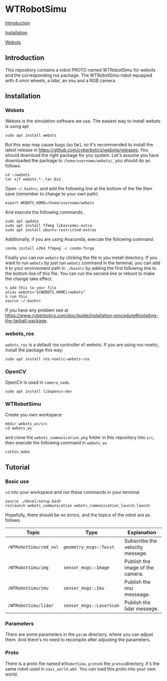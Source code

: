 # WTRobotSimu

[Introduction](##introduction)

[Installation](##installation)

[Webots](##webots)

## Introduction

This repository contains a robot PROTO named WTRobotSimu for webots and the corresponding ros package. The WTRobotSimu robot equipped with 4 omni wheels, a lidar, an imu and a RGB camera. 

## Installation

### Webots

Webots is the simulation software we use. The easiest way to install webots is using apt

```shell
sudo apt install webots
```

But this way may cause bugs (so far), so it's recommended to install the latest release in https://github.com/cyberbotics/webots/releases. You should download the right package for you system. Let's assume you have downloaded the package to `/home/username/webots/`, you should do as follows.

```shell
cd ~/webots
tar xjf webots-*-.tar.bz2
```

Open `~/.bashrc`, and add the following line at the bottom of the file then save (remember to change to your own path)

```shell
export WEBOTS_HOME=/home/username/webots
```

And execute the following commands.

```shell
sudo apt update
sudo apt install ffmeg libavcodec-extra
sudo apt install ubuntu-restricted-extras
```

Additionally, if you are using Anaconda, execute the following command.

```shell
conda install x264 ffmpeg -c conda-forge
```

Finally you can run `webots` by clicking the file in you install directory. If you want to run `webots` by just run `webots` command in the terminal, you can add it to your environment path in `./bashrc` by adding the first following line to the bottom line of this file. You can run the second line or reboot to make the change take effect.

```shell
% add this to your file
alias webots="${WEBOTS_HOME}/webots"
% run this
source ~/.bashrc
```

If you have any problem see at https://www.cyberbotics.com/doc/guide/installation-procedure#installing-the-tarball-package.

### webots_ros

`webots_ros` is a default ros controller of webots.  If you are using ros-noetic, install the package this way:

```shell
sudo apt install ros-noetic-webots-ros
```

### OpenCV

OpenCV is used in `camera_node`. 

```shell
sudo apt install libopencv-dev
```

### WTRobotSimu

Create you own workspace:

```shell
mkdir webots_ws/src
cd webots_ws
```

and clone the `webots_communication_pkg` folder in this repository into `src`, then execute the following command in `webots_ws`

```shell
catkin_make
```

## Tutorial

### Basic use

`cd` into your workspace and run these commands in your ternimal.

```shell
source ./devel/setup.bash
roslaunch webots_communication webots_communication_launch.launch
```

Hopefully, there should be no errors, and the topics of the robot are as follows.

| Topic                  | Type                     | Explanation                      |
| ---------------------- | ------------------------ | -------------------------------- |
| `/WTRobotSimu/cmd_vel` | `geometry_msgs::Twist`   | Subscribe the velocity messege.  |
| `/WTRobotSimu/img`     | `sensor_msgs::Image`     | Publish the image of the camera. |
| `/WTRobotSimu/imu`     | `sensor_msgs::Imu`       | Publish the imu messeage.        |
| `/WTRobotSimu/lidar`   | `sensor_msgs::LaserScan` | Publish the lidar messege.       |

### Parameters

There are some parameters in the `param` directory, where you can adjust them. And there's no need to recompile after adjusting the parameters.

### Proto

There is a proto file named `WTRobotSimu.proto`is the `protos`directory, it's the same robot used in `navi_world.wbt`. You can load this proto into your own world.
